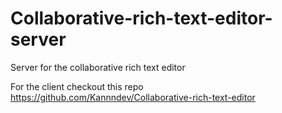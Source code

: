 # Collaborative-rich-text-editor-server
Server for the collaborative rich text editor

For the client checkout this repo
https://github.com/Kannndev/Collaborative-rich-text-editor
